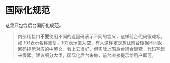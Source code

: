 # 国际化规范

这里只包含后台国际化规范。





> 内部用接口**不要**使用不同的返回码表示不同的含义，这样前台代码很难写。如 101表示名称重复，102表示值为空，有人这样定是想让前台根据不同返回码提示对应的中英文，看上去很好，但实际上前后台耦合很紧，代码写起来很累。建议细分大类，国际化后台来做，前台直接提示给用户即可。



